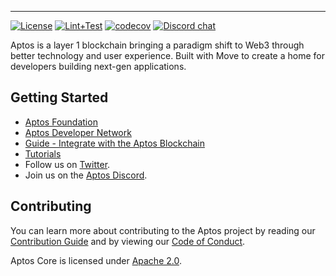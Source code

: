 <a href="https://aptos.dev"></a>

---

[![License](https://img.shields.io/badge/license-Apache-green.svg)](LICENSE)
[![Lint+Test](https://github.com/aptos-labs/aptos-core/actions/workflows/lint-test.yaml/badge.svg)](https://github.com/aptos-labs/aptos-core/actions/workflows/lint-test.yaml)
[![codecov](https://codecov.io/gh/aptos-labs/aptos-core/branch/main/graph/badge.svg?token=X01RKXSGDE)](https://codecov.io/gh/aptos-labs/aptos-core)
[![Discord chat](https://img.shields.io/discord/945856774056083548?style=flat-square)](https://discord.gg/aptosnetwork)

Aptos is a layer 1 blockchain bringing a paradigm shift to Web3 through better technology and user experience. Built with Move to create a home for developers building next-gen applications.

## Getting Started

* [Aptos Foundation](https://aptosfoundation.org/)
* [Aptos Developer Network](https://aptos.dev)
* [Guide - Integrate with the Aptos Blockchain](https://aptos.dev/guides/system-integrators-guide)
* [Tutorials](https://aptos.dev/tutorials)
* Follow us on [Twitter](https://twitter.com/Aptos).
* Join us on the [Aptos Discord](https://discord.gg/aptosnetwork).

## Contributing

You can learn more about contributing to the Aptos project by reading our [Contribution Guide](https://github.com/aptos-labs/aptos-core/blob/main/CONTRIBUTING.md) and by viewing our [Code of Conduct](https://github.com/aptos-labs/aptos-core/blob/main/CODE_OF_CONDUCT.md).

Aptos Core is licensed under [Apache 2.0](https://github.com/aptos-labs/aptos-core/blob/main/LICENSE).
